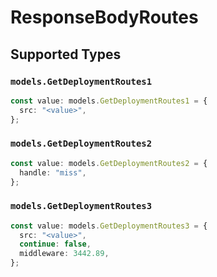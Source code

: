 # ResponseBodyRoutes


## Supported Types

### `models.GetDeploymentRoutes1`

```typescript
const value: models.GetDeploymentRoutes1 = {
  src: "<value>",
};
```

### `models.GetDeploymentRoutes2`

```typescript
const value: models.GetDeploymentRoutes2 = {
  handle: "miss",
};
```

### `models.GetDeploymentRoutes3`

```typescript
const value: models.GetDeploymentRoutes3 = {
  src: "<value>",
  continue: false,
  middleware: 3442.89,
};
```

